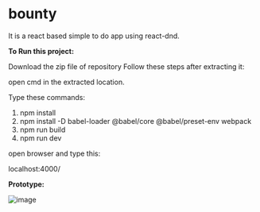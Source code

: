 # bounty
It is a react based simple to do app using react-dnd.

**To Run this project:**

Download the zip file of repository
Follow these steps after extracting it:

open cmd in the extracted location.

Type these commands:

1. npm install
2. npm install -D babel-loader @babel/core @babel/preset-env webpack
3. npm run build
4. npm run dev

open browser and type this:

localhost:4000/

**Prototype:**

![image](https://user-images.githubusercontent.com/61557423/175980753-83b5543c-eb04-4926-b34e-54ca3c5e95b7.png)
